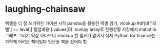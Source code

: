 # laughing-chainsaw
엑셀을 더 잘 쓰기위한 파이썬 시작
pandas를 활용한 엑셀 읽기, vlookup #df[df['레벨'] == level]['렙업비용'].values[0]:
numpy  array로 진행상황 저장해서 matlotlib 그래프 그리기
막상 하다보니 vlookup 할 필요가 없어서 삭제
Python for finance는 과하게 어려운 책이었다 입문용 책을 샀어야 함
